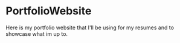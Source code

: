 # PortfolioWebsite
Here is my portfolio website that I'll be using for my resumes and to showcase what im up to.
